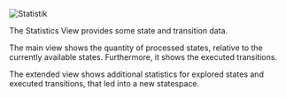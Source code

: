 ![Statistik](../screenshots/Statistics.png)

The Statistics View provides some state and transition data.

The main view shows the quantity of processed states, relative to the currently available states. Furthermore, it shows the executed transitions.

The extended view shows additional statistics for explored states and executed transitions, that led into a new statespace.


